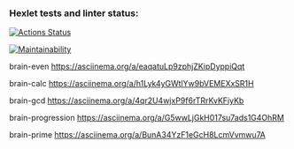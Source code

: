 ### Hexlet tests and linter status:
[![Actions Status](https://github.com/vyskochka/frontend-project-44/actions/workflows/hexlet-check.yml/badge.svg)](https://github.com/vyskochka/frontend-project-44/actions)

[![Maintainability](https://api.codeclimate.com/v1/badges/8fbe21c7d72c60fb732b/maintainability)](https://codeclimate.com/github/vyskochka/frontend-project-44/maintainability)

brain-even
https://asciinema.org/a/eaqatuLp9zphjZKipDyppiQqt

brain-calc
https://asciinema.org/a/h1Lyk4yGWtlYw9bVEMEXxSR1H

brain-gcd
https://asciinema.org/a/4qr2U4wjxP9f6rTRrKvKFiyKb

brain-progression
https://asciinema.org/a/G5wwLjGkH017su7ads1G4OhRM

brain-prime
https://asciinema.org/a/BunA34YzF1eGcH8LcmVvmwu7A